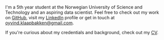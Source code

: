 I'm a 5th year student at the Norwegian University of Science and Technology and an aspiring data scientist.
Feel free to check out my work on [GitHub](https://github.com/klaapbakken), visit my [LinkedIn](https://www.linkedin.com/in/%C3%B8yvind-kl%C3%A5pbakken-60a536162/) profile or get in touch at [oyvind.klaapbakken@gmail.com](mailto:oyvind.klaapbakken@gmail.com).

If you're curious about my credentials and background, check out my [CV](http://folk.ntnu.no/oyvinkla/cv_%c3%b8k.pdf).